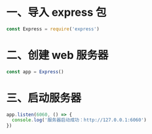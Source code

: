 # 一、导入 express 包
  ```js
  const Express = require('express')
  ```

# 二、创建 web 服务器
  ```js
  const app = Express()
  ```

# 三、启动服务器
  ```js
  app.listen(6060, () => {
    console.log('服务器启动成功：http://127.0.0.1:6060')
  })
  ```